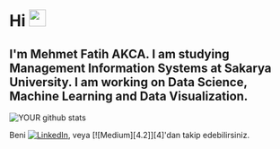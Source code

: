 # Hi <img src="https://raw.githubusercontent.com/MartinHeinz/MartinHeinz/master/wave.gif" width="30px"> 
## I'm Mehmet Fatih AKCA. I am studying Management Information Systems at Sakarya University. I am working on Data Science, Machine Learning and Data Visualization.


![YOUR github stats](https://github-readme-stats.vercel.app/api?username=mfakca)


<!-- Actual text -->

Beni [![LinkedIn][1.2]][1], veya [![Medium][4.2]][4]'dan takip edebilirsiniz.

<!-- Icons -->

[1.2]: https://raw.githubusercontent.com/MartinHeinz/MartinHeinz/master/linkedin-3-16.png (LinkedIn icon without padding)
[3.2]: https://seeklogo.com/images/M/medium-logo-93CDCF6451-seeklogo.com.png (Medium icon without padding)

<!-- Links to your social media accounts -->

[1]: https://www.linkedin.com/in/mehmet-fatih-akca-8a3188195/
[2]: https://medium.com/@mfakca

<!--
**mfakca/mfakca** is a ✨ _special_ ✨ repository because its `README.md` (this file) appears on your GitHub profile.



